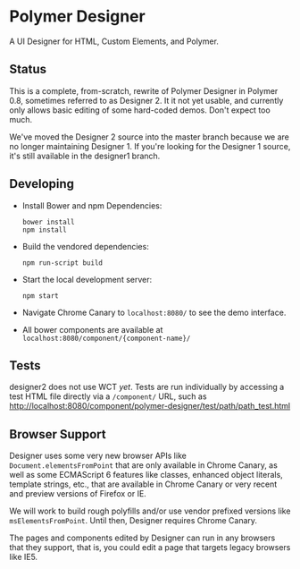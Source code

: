 # Polymer Designer

A UI Designer for HTML, Custom Elements, and Polymer.

## Status

This is a complete, from-scratch, rewrite of Polymer Designer in Polymer 0.8,
sometimes referred to as Designer 2. It it not yet usable, and currently only
allows basic editing of some hard-coded demos. Don't expect too much.

We've moved the Designer 2 source into the master branch because we are no
longer maintaining Designer 1. If you're looking for the Designer 1 source, it's
still available in the designer1 branch.

## Developing

  * Install Bower and npm Dependencies:

        bower install
        npm install

  * Build the vendored dependencies:

        npm run-script build

  * Start the local development server:

        npm start

  * Navigate Chrome Canary to `localhost:8080/` to see the demo interface.

  * All bower components are available at
    `localhost:8080/component/{component-name}/`

## Tests

designer2 does not use WCT *yet*. Tests are run individually by accessing a test
HTML file directly via a `/component/` URL, such as
[http://localhost:8080/component/polymer-designer/test/path/path_test.html]()

## Browser Support

Designer uses some very new browser APIs like `Document.elementsFromPoint`
that are only available in Chrome Canary, as well as some ECMAScript 6 features
like classes, enhanced object literals, template strings, etc., that are
available in Chrome Canary or very recent and preview versions of Firefox or IE.

We will work to build rough polyfills and/or use vendor prefixed
versions like `msElementsFromPoint`. Until then, Designer requires
Chrome Canary.

The pages and components edited by Designer can run in any browsers that they
support, that is, you could edit a page that targets legacy browsers like IE5.
